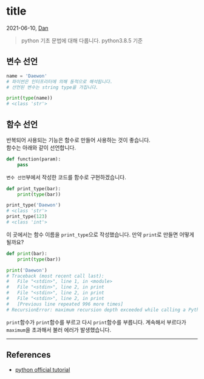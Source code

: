 # title

2021-06-10, [Dan](https://github.com/xoxwgys56)

> python 기초 문법에 대해 다룹니다. python3.8.5 기준

## 변수 선언

```python
name = 'Daewon'
# 파이썬은 인터프리터에 의해 동적으로 해석됩니다.
# 선언된 변수는 string type을 가집니다.

print(type(name))
# <class 'str'>
```

## 함수 선언

반복되어 사용되는 기능은 함수로 만들어 사용하는 것이 좋습니다.  
함수는 아래와 같이 선언합니다.

```python
def function(param):
    pass
```

`변수 선언`부에서 작성한 코드를 함수로 구현하겠습니다.  

```python
def print_type(bar):
    print(type(bar))

print_type('Daewon')
# <class 'str'>
print_type(123)
# <class 'int'>
```

이 곳에서는 함수 이름을 `print_type`으로 작성했습니다. 만약 `print`로 만들면 어떻게 될까요?

```python
def print(bar):
    print(type(bar))

print('Daewon')
# Traceback (most recent call last):
#   File "<stdin>", line 1, in <module>
#   File "<stdin>", line 2, in print
#   File "<stdin>", line 2, in print
#   File "<stdin>", line 2, in print
#   [Previous line repeated 996 more times]
# RecursionError: maximum recursion depth exceeded while calling a Python object
```

`print`함수가 `print`함수를 부르고 다시 `print`함수를 부릅니다. 계속해서 부르다가 `maximum`을 초과해서 불러 에러가 발생했습니다.

---

## References

- [python official tutorial](https://docs.python.org/3/tutorial/)